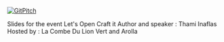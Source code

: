 [![GitPitch](https://gitpitch.com/assets/badge.svg)](https://gitpitch.com/archyoshi/lets-open-craft-it-1/master?grs=github#/)

Slides for the event Let's Open Craft it
Author and speaker : Thami Inaflas
Hosted by : La Combe Du Lion Vert and Arolla
